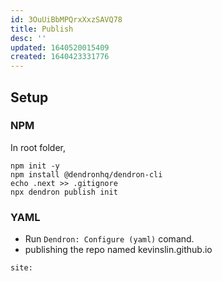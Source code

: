 ```yaml
---
id: 3OuUiBbMPQrxXxzSAVQ78
title: Publish
desc: ''
updated: 1640520015409
created: 1640423331776
---
```

## Setup
### NPM
In root folder,
```
npm init -y
npm install @dendronhq/dendron-cli
echo .next >> .gitignore
npx dendron publish init
```

### YAML
- Run `Dendron: Configure (yaml)` comand.
- publishing the repo named kevinslin.github.io
```
site:
```